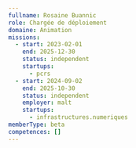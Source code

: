 ```yaml
---
fullname: Rosaine Buannic
role: Chargée de déploiement
domaine: Animation
missions:
  - start: 2023-02-01
    end: 2025-12-30
    status: independent
    startups:
      - pcrs
  - start: 2024-09-02
    end: 2025-10-30
    status: independent
    employer: malt
    startups:
      - infrastructures.numeriques
memberType: beta
competences: []
---
```

